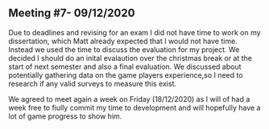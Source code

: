 ## Meeting #7- 09/12/2020
Due to deadlines and revising for an exam I did not have time to work on my dissertation, which Matt already expected that I would not have time. Instead we used the time to discuss the evaluation for my project. We decided I should do an inital evalaution over the christmas break or at the start of next semester and also a final evaluation. We discussed about potentially gathering data on the game players experience,so I need to research if any valid surveys to measure this exist.

We agreed to meet again a week on Friday (18/12/2020) as I will of had a week free to fiully commit my time to development and will hopefully have a lot of game progress to show him.
